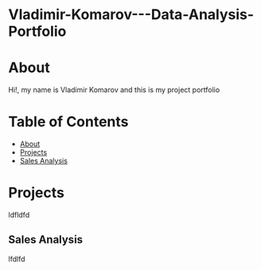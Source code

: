 # Vladimir-Komarov---Data-Analysis-Portfolio

# About 

Hi!, my name is Vladimir Komarov and this is my project portfolio 


# Table of Contents
- [About](#section-1)
- [Projects](#section-2)
- [Sales Analysis](#subsection-21)
<!-- The rest of your content goes here -->


# Projects
 ldfldfd
## Sales Analysis
  lfdlfd 
